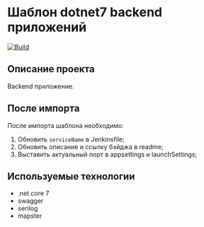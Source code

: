 # Шаблон dotnet7 backend приложений

<!-- Актуализировать после импорта -->
[![Build](https://github.com/mBereberdin/net7-template/actions/workflows/Build.yml/badge.svg)](https://github.com/mBereberdin/net7-template/actions/workflows/Build.yml)

## Описание проекта

Backend приложение.

## После импорта
После импорта шаблона необходимо:
1. Обновить `serviceName` в Jenkinsfile;
2. Обновить описание и ссылку бэйджа в readme;
3. Выставить актуальный порт в appsettings и launchSettings;

## Используемые технологии

- .net core 7
- swagger
- serilog
- mapster
